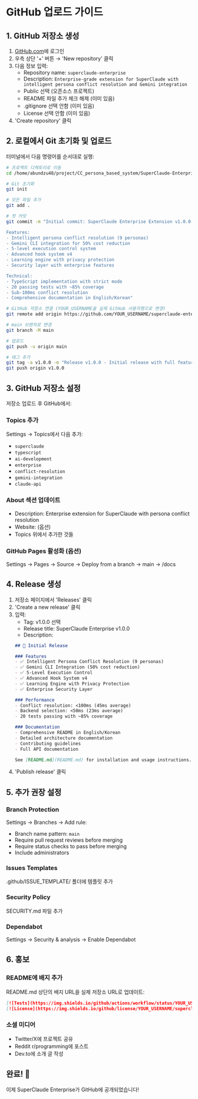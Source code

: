 # GitHub 업로드 가이드

## 1. GitHub 저장소 생성

1. [GitHub.com](https://github.com)에 로그인
2. 우측 상단 '+' 버튼 → 'New repository' 클릭
3. 다음 정보 입력:
   - Repository name: `superclaude-enterprise`
   - Description: `Enterprise-grade extension for SuperClaude with intelligent persona conflict resolution and Gemini integration`
   - Public 선택 (오픈소스 프로젝트)
   - README 파일 추가 체크 해제 (이미 있음)
   - .gitignore 선택 안함 (이미 있음)
   - License 선택 안함 (이미 있음)
4. 'Create repository' 클릭

## 2. 로컬에서 Git 초기화 및 업로드

터미널에서 다음 명령어를 순서대로 실행:

```bash
# 프로젝트 디렉토리로 이동
cd /home/abundzu48/project/CC_persona_based_system/SuperClaude-Enterprise

# Git 초기화
git init

# 모든 파일 추가
git add .

# 첫 커밋
git commit -m "Initial commit: SuperClaude Enterprise Extension v1.0.0

Features:
- Intelligent persona conflict resolution (9 personas)
- Gemini CLI integration for 50% cost reduction
- 5-level execution control system
- Advanced hook system v4
- Learning engine with privacy protection
- Security layer with enterprise features

Technical:
- TypeScript implementation with strict mode
- 20 passing tests with ~85% coverage
- Sub-100ms conflict resolution
- Comprehensive documentation in English/Korean"

# GitHub 저장소 연결 (YOUR_USERNAME을 실제 GitHub 사용자명으로 변경)
git remote add origin https://github.com/YOUR_USERNAME/superclaude-enterprise.git

# main 브랜치로 변경
git branch -M main

# 업로드
git push -u origin main

# 태그 추가
git tag -a v1.0.0 -m "Release v1.0.0 - Initial release with full feature set"
git push origin v1.0.0
```

## 3. GitHub 저장소 설정

저장소 업로드 후 GitHub에서:

### Topics 추가
Settings → Topics에서 다음 추가:
- `superclaude`
- `typescript`
- `ai-development`
- `enterprise`
- `conflict-resolution`
- `gemini-integration`
- `claude-api`

### About 섹션 업데이트
- Description: Enterprise extension for SuperClaude with persona conflict resolution
- Website: (옵션)
- Topics 위에서 추가한 것들

### GitHub Pages 활성화 (옵션)
Settings → Pages → Source → Deploy from a branch → main → /docs

## 4. Release 생성

1. 저장소 페이지에서 'Releases' 클릭
2. 'Create a new release' 클릭
3. 입력:
   - Tag: v1.0.0 선택
   - Release title: SuperClaude Enterprise v1.0.0
   - Description:
   ```markdown
   ## 🎉 Initial Release

   ### Features
   - ✅ Intelligent Persona Conflict Resolution (9 personas)
   - ✅ Gemini CLI Integration (50% cost reduction)
   - ✅ 5-Level Execution Control
   - ✅ Advanced Hook System v4
   - ✅ Learning Engine with Privacy Protection
   - ✅ Enterprise Security Layer

   ### Performance
   - Conflict resolution: <100ms (45ms average)
   - Backend selection: <50ms (23ms average)
   - 20 tests passing with ~85% coverage

   ### Documentation
   - Comprehensive README in English/Korean
   - Detailed architecture documentation
   - Contributing guidelines
   - Full API documentation

   See [README.md](README.md) for installation and usage instructions.
   ```
4. 'Publish release' 클릭

## 5. 추가 권장 설정

### Branch Protection
Settings → Branches → Add rule:
- Branch name pattern: `main`
- Require pull request reviews before merging
- Require status checks to pass before merging
- Include administrators

### Issues Templates
.github/ISSUE_TEMPLATE/ 폴더에 템플릿 추가

### Security Policy
SECURITY.md 파일 추가

### Dependabot
Settings → Security & analysis → Enable Dependabot

## 6. 홍보

### README에 배지 추가
README.md 상단의 배지 URL을 실제 저장소 URL로 업데이트:
```markdown
[![Tests](https://img.shields.io/github/actions/workflow/status/YOUR_USERNAME/superclaude-enterprise/test.yml?label=tests)](https://github.com/YOUR_USERNAME/superclaude-enterprise/actions)
[![License](https://img.shields.io/github/license/YOUR_USERNAME/superclaude-enterprise)](LICENSE)
```

### 소셜 미디어
- Twitter/X에 프로젝트 공유
- Reddit r/programming에 포스트
- Dev.to에 소개 글 작성

## 완료! 🎊

이제 SuperClaude Enterprise가 GitHub에 공개되었습니다!